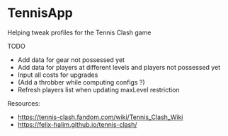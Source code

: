 # TennisApp
Helping tweak profiles for the Tennis Clash game

TODO
* Add data for gear not possessed yet
* Add data for players at different levels and players not possessed yet
* Input all costs for upgrades
* (Add a throbber while computing configs ?)
* Refresh players list when updating maxLevel restriction

Resources:
* https://tennis-clash.fandom.com/wiki/Tennis_Clash_Wiki
* https://felix-halim.github.io/tennis-clash/
